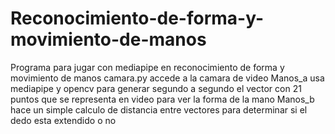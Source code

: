 # Reconocimiento-de-forma-y-movimiento-de-manos
Programa para jugar con mediapipe en reconocimiento de forma y movimiento de manos
camara.py accede a la camara de video
Manos_a usa mediapipe y opencv para generar segundo a segundo el vector con 21 puntos que se representa en video para ver la forma de la mano
Manos_b hace un simple calculo de distancia entre vectores para determinar si el dedo esta extendido o no
